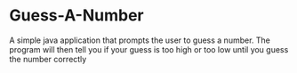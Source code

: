 # Guess-A-Number
A simple java application that prompts the user to guess a number. The program will then tell you if your guess is too high or too low until you guess the number correctly

